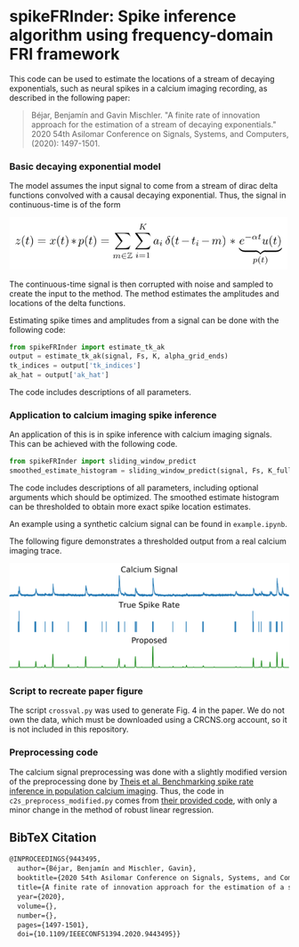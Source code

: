 # spikeFRInder: Spike inference algorithm using frequency-domain FRI framework

This code can be used to estimate the locations of a stream of decaying exponentials, such as neural spikes in a calcium imaging recording, as described in the following paper:

> Béjar, Benjamín and Gavin Mischler. "A finite rate of innovation approach for the estimation of a stream of decaying exponentials." 2020 54th Asilomar Conference on Signals, Systems, and Computers, (2020): 1497-1501.

### Basic decaying exponential model

The model assumes the input signal to come from a stream of dirac delta functions convolved with a causal decaying exponential. Thus, the signal in continuous-time is of the form

<img src="figures/model_form.png" alt="model form" width="500">

The continuous-time signal is then corrupted with noise and sampled to create the input to the method. The method estimates the amplitudes and locations of the delta functions.

Estimating spike times and amplitudes from a signal can be done with the following code:

```python
from spikeFRInder import estimate_tk_ak
output = estimate_tk_ak(signal, Fs, K, alpha_grid_ends)
tk_indices = output['tk_indices']
ak_hat = output['ak_hat']
```

The code includes descriptions of all parameters.

### Application to calcium imaging spike inference

An application of this is in spike inference with calcium imaging signals. This can be achieved with the following code.

```python
from spikeFRInder import sliding_window_predict
smoothed_estimate_histogram = sliding_window_predict(signal, Fs, K_full_signal_estimate)
```

The code includes descriptions of all parameters, including optional arguments which should be optimized. The smoothed estimate histogram can be thresholded to obtain more exact spike location estimates. 

An example using a synthetic calcium signal can be found in `example.ipynb`.

The following figure demonstrates a thresholded output from a real calcium imaging trace.

<img src="figures/method_output.png" alt="method output" width="700">

### Script to recreate paper figure

The script `crossval.py` was used to generate Fig. 4 in the paper. We do not own the data, which must be downloaded using a CRCNS.org account, so it is not included in this repository.

### Preprocessing code

The calcium signal preprocessing was done with a slightly modified version of the preprocessing done by  [Theis et al. Benchmarking spike rate inference in population calcium imaging](http://bethgelab.org/publications/127/). Thus, the code in `c2s_preprocess_modified.py` comes from [their provided code](https://github.com/lucastheis/c2s), with only a minor change in the method of robust linear regression. 

## BibTeX Citation

```tex
@INPROCEEDINGS{9443495,
  author={Béjar, Benjamín and Mischler, Gavin},
  booktitle={2020 54th Asilomar Conference on Signals, Systems, and Computers}, 
  title={A finite rate of innovation approach for the estimation of a stream of decaying exponentials}, 
  year={2020},
  volume={},
  number={},
  pages={1497-1501},
  doi={10.1109/IEEECONF51394.2020.9443495}}
```

